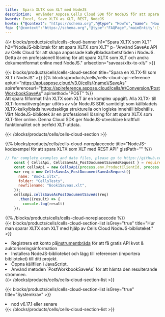 ```yaml
---
title:  Spara XLTX som XLT med NodeJS
description:  Använder Aspose.Cells Cloud SDK för NodeJS för att spara XLTX-formatfil som XLT-formatfil.
kwords: Excel, Save XLTX as XLT, REST, NodeJS
howto: {"@context": "https://schema.org","@type": "HowTo","name": "How to save XLTX as XLT using the Cells Cloud NodeJS library.","description": "How to save XLTX as XLT using the Cells Cloud NodeJS library.","image": {"@type": "ImageObject"},"url": "/nodejs/saveas/xltx-to-xlt/","step": [{ "@type": "HowToStep","name": "How to save XLTX as XLT using the Cells Cloud NodeJS library. step 1", "image": {"@type": "ImageObject",},"url": "/nodejs/saveas/xltx-to-xlt/","text": "Register an account at <a href='https://dashboard.aspose.cloud/'>Dashboard</a> to get free API quota & authorization details",},{ "@type": "HowToStep","name": "How to save XLTX as XLT using the Cells Cloud NodeJS library. step 1", "image": {"@type": "ImageObject",},"url": "/nodejs/saveas/xltx-to-xlt/","text": "Install NodeJS library and add the reference (import the library) to your project.",},{ "@type": "HowToStep","name": "How to save XLTX as XLT using the Cells Cloud NodeJS library. step 1", "image": {"@type": "ImageObject",},"url": "/nodejs/saveas/xltx-to-xlt/","text": "Open the source file in JavaScript.",},{ "@type": "HowToStep","name": "How to save XLTX as XLT using the Cells Cloud NodeJS library. step 1", "image": {"@type": "ImageObject",},"url": "/nodejs/saveas/xltx-to-xlt/","text": "Use the `PostWorkbookSaveAs` method to retrieve the resulting stream.",}, ],"supply": {"@type": "HowToSupply","name": "document"},"tool": [{"@type": "HowToTool","name": "Visual Studio, Visual Studio Code, WebStorm"},{"@type": "HowToTool","name": "Aspose Cells"}],"totalTime": "PT6M"}
fqa: {"@context":"https://schema.org","@type":"FAQPage","mainEntity":[{"@type":"Question","name":"Why save file as other formats file in C# using REST API?","acceptedAnswer":{"@type":"Answer","text":"Documents are encoded in many ways, and some files may be incompatible with the software you use. To open and read such files, just save them as appropriate file formats.<br/><ol><li>Install .NET SDK and add the reference (import the library) to your project.</li><li>Open the source file in C# using REST API.</li><li>Call the PostWorkbookSaveAsRequest() method, passing an output filename with required extension.</li><li>Get the result of save as a separate file.</li></ol>"}},{"@type":"Question","name":"What file formats can I save as with your C# library?","acceptedAnswer":{"@type":"Answer","text":"We support a variety of file formats for conversion using .NET library, including XLSX, Excel, xls , PDF, CSV, HTML, Markdown, XML, PNG, JPG, TIFF, Json, TXT and many more."}},{"@type":"Question","name":"What is the maximum allowed file size for conversion using this .NET library?","acceptedAnswer":{"@type":"Answer","text":"There are no file size limits for format conversions using .NET library."}}]}
---
```

{{< blocks/products/cells/cells-cloud-banner h1="Spara XLTX som XLT" h2="NodeJS-bibliotek för att spara XLTX som XLT" p="Använd SaveAs API av Cells Cloud för att skapa anpassade kalkylbladsarbetsflöden i NodeJS. Detta är en professionell lösning för att spara XLTX som XLT och andra dokumentformat online med NodeJS." urlsection="saveas/xltx-to-xlt/" >}}

{{< blocks/products/cells/cells-cloud-section title="Spara en XLTX-fil som XLT i NodeJS" >}}
{{% blocks/products/cells/cells-cloud-api-reference apiurl="https://api.aspose.cloud/v3.0/cells/{name}/SaveAs" apireferenceurl="https://apireference.aspose.cloud/cells/#/Conversion/PostWorkbookSaveAs" apimethod="POST" %}}
<br/>
Att spara filformat från XLTX som XLT är en komplex uppgift. Alla XLTX- till XLT-formatövergångar utförs av vår NodeJS SDK samtidigt som källbladets XLTX-kalkylblads huvudsakliga strukturella och logiska innehåll bibehålls. Vårt NodeJS-bibliotek är en professionell lösning för att spara XLTX som XLT-filer online. Denna Cloud SDK ger NodeJS-utvecklare kraftfull funktionalitet och perfekt XLT-utdata.

{{< /blocks/products/cells/cells-cloud-section >}}

{{% blocks/products/cells/cells-cloud-noreplacecode title="NodeJS-kodexempel för att spara XLTX som XLT med REST API" gistPath="" %}}
  
```js
// For complete examples and data files, please go to https://github.com/aspose-cells-cloud/aspose-cells-cloud-node/
    const { CellsApi, CellsSaveAs_PostDocumentSaveAsRequest } = require("asposecellscloud");
    const cellsApi = new CellsApi(process.env.ProductClientId, process.env.ProductClientSecret);
    var req = new CellsSaveAs_PostDocumentSaveAsRequest({
      name: "Book1.xltx",
      folder: "CellsTests",
      newfilename: "Book1Saveas.xlt",
    });
    cellsApi.cellsSaveAsPostDocumentSaveAs(req)
      .then((result) => {
        console.log(result)
    });
```
  
{{% /blocks/products/cells/cells-cloud-noreplacecode %}}
<br/>
{{< blocks/products/cells/cells-cloud-section-list isGrey="true" title="Hur man sparar XLTX som XLT med hjälp av Cells Cloud NodeJS-biblioteket." >}}
<li> Registrera ett konto på<a href="https://dashboard.aspose.cloud/">instrumentbräda</a> för att få gratis API kvot & auktoriseringsinformation</li>
<li>Installera NodeJS-biblioteket och lägg till referensen (importera biblioteket) till ditt projekt.</li>
<li>Öppna källfilen i JavaScript.</li>
<li>Använd metoden `PostWorkbookSaveAs` för att hämta den resulterande strömmen.</li>
{{< /blocks/products/cells/cells-cloud-section-list >}}

{{< blocks/products/cells/cells-cloud-section-list isGrey="true" title="Systemkrav" >}}
<li>nod v6.17.1 eller senare</li>
{{< /blocks/products/cells/cells-cloud-section-list >}}
